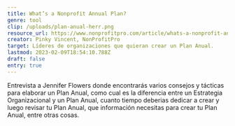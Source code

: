 ```yaml
---
title: What’s a Nonprofit Annual Plan?
genre: tool
clip: /uploads/plan-anual-herr.png
resource_url: https://www.nonprofitpro.com/article/whats-a-nonprofit-annual-plan/
creator: Pinky Vincent, NonProfitPro
target: Líderes de organizaciones que quieran crear un Plan Anual.
lastmod: 2023-02-09T18:54:10.788Z
draft: false
entry: true
---
```

<!--StartFragment-->

Entrevista a Jennifer Flowers donde encontrarás varios consejos y tácticas para elaborar un Plan Anual, como cual es la diferencia entre un Estrategia Organizacional y un Plan Anual, cuanto tiempo deberias dedicar a crear y luego revisar tu Plan Anual, que información necesitas para crear tu Plan Anual, entre otras cosas.

<!--EndFragment-->